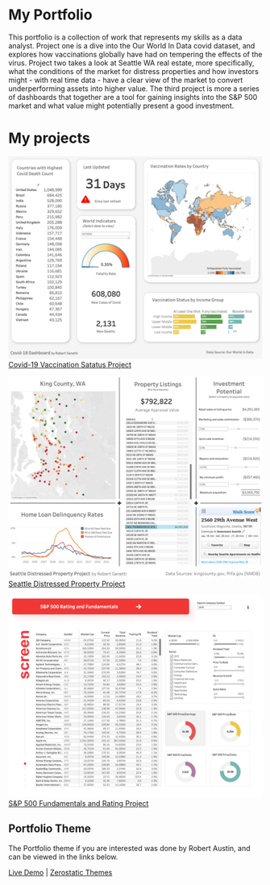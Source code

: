 # My Portfolio
This portfolio is a collection of work that represents my skills as a data analyst. Project one is a dive into the Our World In Data covid dataset, and explores how vaccinations globally have had on tempering the effects of the virus. Project two takes a look at Seattle WA real estate, more specifically, what the conditions of the market for distress properties and how investors might - with real time data - have a clear view of the market to convert underperforming assets into higher value. The third project is more a series of dashboards that together are a tool for gaining insights into the S&P 500 market and what value might potentially present a good investment.

# My projects

![screenshot](/images/projects/covid19vacc.png "Covid-19 Vaccination Satatus Project Link")
[Covid-19 Vaccination Satatus Project](https://public.tableau.com/views/Book1_16627808205440/Dashboard1?:language=en-US&:display_count=n&:origin=viz_share_link)

![screenshot](/images/projects/seattlehousing.png "Seattle Distressed Property Project Link")
[Seattle Distressed Property Project](https://public.tableau.com/views/Book2_16641659196370/Dashboard1?:language=en-US&publish=yes&:display_count=n&:origin=viz_share_link)

![screenshot](/images/projects/sp500rating.png "S&P 500 Fundamentals and Rating Project Link")
[S&P 500 Fundamentals and Rating Project](https://public.tableau.com/views/Book3_16649292527140/screener?:language=en-US&publish=yes&:display_count=n&:origin=viz_share_link)

## Portfolio Theme

The Portfolio theme if you are interested was done by Robert Austin, and can be viewed in the links below.

[Live Demo](https://jekyll-serif-theme.netlify.com/) | 
[Zerostatic Themes](https://www.zerostatic.io/theme/hugo-hero/)


